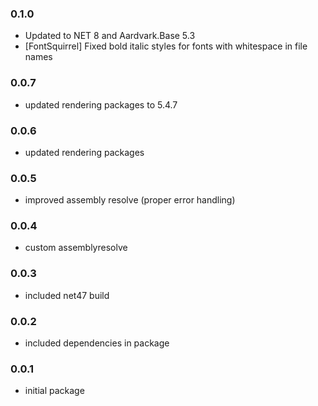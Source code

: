### 0.1.0
- Updated to NET 8 and Aardvark.Base 5.3
- [FontSquirrel] Fixed bold italic styles for fonts with whitespace in file names

### 0.0.7
* updated rendering packages to 5.4.7

### 0.0.6
* updated rendering packages

### 0.0.5
* improved assembly resolve (proper error handling)

### 0.0.4
* custom assemblyresolve

### 0.0.3
* included net47 build

### 0.0.2
* included dependencies in package

### 0.0.1
* initial package 